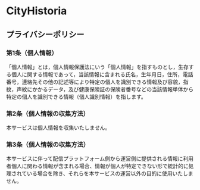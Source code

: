 # CityHistoria


## プライバシーポリシー


### 第1条（個人情報）
「個人情報」とは，個人情報保護法にいう「個人情報」を指すものとし，生存する個人に関する情報であって，当該情報に含まれる氏名，生年月日，住所，電話番号，連絡先その他の記述等により特定の個人を識別できる情報及び容貌，指紋，声紋にかかるデータ，及び健康保険証の保険者番号などの当該情報単体から特定の個人を識別できる情報（個人識別情報）を指します。

### 第2条（個人情報の収集方法）
本サービスは個人情報を収集いたしません。

### 第3条（個人情報の収集方法）
本サービスに伴って配信プラットフォーム側から運営側に提供される情報に利用者個人に関わる情報が含まれる場合、情報が個人が特定できない形で統計的に処理されている場合を除き、それらを本サービスの運営以外の目的に使用いたしません。
